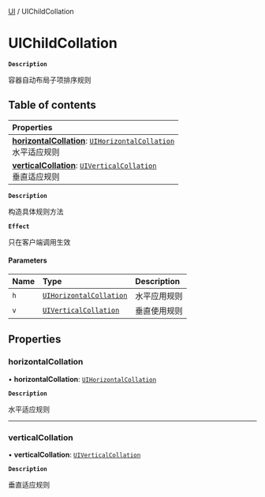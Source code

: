 [UI](../modules/UI.UI.md) / UIChildCollation

# UIChildCollation <Badge type="tip" text="Class" />

**`Description`**

容器自动布局子项排序规则

## Table of contents

| Properties |
| :-----|
| **[horizontalCollation](UI.UI.UIChildCollation.md#horizontalcollation)**: [`UIHorizontalCollation`](../enums/UI.UI.UIHorizontalCollation.md) <br> 水平适应规则|
| **[verticalCollation](UI.UI.UIChildCollation.md#verticalcollation)**: [`UIVerticalCollation`](../enums/UI.UI.UIVerticalCollation.md) <br> 垂直适应规则|

**`Description`**

构造具体规则方法

**`Effect`**

只在客户端调用生效

#### Parameters

| Name | Type | Description |
| :------ | :------ | :------ |
| `h` | [`UIHorizontalCollation`](../enums/UI.UI.UIHorizontalCollation.md) | 水平应用规则 |
| `v` | [`UIVerticalCollation`](../enums/UI.UI.UIVerticalCollation.md) | 垂直使用规则 |

## Properties

### horizontalCollation

• **horizontalCollation**: [`UIHorizontalCollation`](../enums/UI.UI.UIHorizontalCollation.md)

**`Description`**

水平适应规则

___

### verticalCollation

• **verticalCollation**: [`UIVerticalCollation`](../enums/UI.UI.UIVerticalCollation.md)

**`Description`**

垂直适应规则
